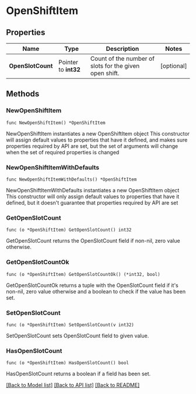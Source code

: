 # OpenShiftItem

## Properties

Name | Type | Description | Notes
------------ | ------------- | ------------- | -------------
**OpenSlotCount** | Pointer to **int32** | Count of the number of slots for the given open shift. | [optional] 

## Methods

### NewOpenShiftItem

`func NewOpenShiftItem() *OpenShiftItem`

NewOpenShiftItem instantiates a new OpenShiftItem object
This constructor will assign default values to properties that have it defined,
and makes sure properties required by API are set, but the set of arguments
will change when the set of required properties is changed

### NewOpenShiftItemWithDefaults

`func NewOpenShiftItemWithDefaults() *OpenShiftItem`

NewOpenShiftItemWithDefaults instantiates a new OpenShiftItem object
This constructor will only assign default values to properties that have it defined,
but it doesn't guarantee that properties required by API are set

### GetOpenSlotCount

`func (o *OpenShiftItem) GetOpenSlotCount() int32`

GetOpenSlotCount returns the OpenSlotCount field if non-nil, zero value otherwise.

### GetOpenSlotCountOk

`func (o *OpenShiftItem) GetOpenSlotCountOk() (*int32, bool)`

GetOpenSlotCountOk returns a tuple with the OpenSlotCount field if it's non-nil, zero value otherwise
and a boolean to check if the value has been set.

### SetOpenSlotCount

`func (o *OpenShiftItem) SetOpenSlotCount(v int32)`

SetOpenSlotCount sets OpenSlotCount field to given value.

### HasOpenSlotCount

`func (o *OpenShiftItem) HasOpenSlotCount() bool`

HasOpenSlotCount returns a boolean if a field has been set.


[[Back to Model list]](../README.md#documentation-for-models) [[Back to API list]](../README.md#documentation-for-api-endpoints) [[Back to README]](../README.md)


